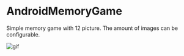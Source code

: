 # AndroidMemoryGame
Simple memory game with 12 picture.
The amount of images can be configurable. 

![gif](https://cloud.githubusercontent.com/assets/12031960/24581136/6475a206-171e-11e7-8aff-1f583224d654.gif)
